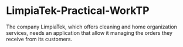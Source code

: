# LimpiaTek-Practical-WorkTP
The company LimpiaTek, which offers cleaning and home organization services, needs an application that allow it managing the orders they receive from its customers.
